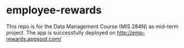 # employee-rewards
This repo is for the Data Management Course (MIS 284N) as mid-term project. The app is successfully deployed on http://emp-rewards.appspot.com/
